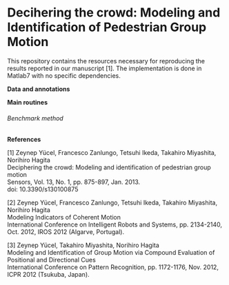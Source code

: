 # Decihering the crowd: Modeling and Identification of Pedestrian Group Motion

This repository contains the resources necessary for reproducing the results reported in our manuscript [1]. The implementation is done in Matlab7 with no specific dependencies.

**Data and annotations**

**Main routines**

###### Benchmark method

**References**

[1] Zeynep Yücel, Francesco Zanlungo, Tetsuhi Ikeda, Takahiro Miyashita, Norihiro Hagita\
Deciphering the crowd: Modeling and identification of pedestrian group motion\
Sensors, Vol. 13, No. 1, pp. 875-897, Jan. 2013.\
doi: 10.3390/s130100875


[2] Zeynep Yücel, Francesco Zanlungo, Tetsuhi Ikeda, Takahiro Miyashita, Norihiro Hagita\
Modeling Indicators of Coherent Motion\
International Conference on Intelligent Robots and Systems, pp. 2134-2140, Oct. 2012, IROS 2012 (Algarve, Portugal).


[3] Zeynep Yücel, Takahiro Miyashita, Norihiro Hagita\
Modeling and Identification of Group Motion via Compound Evaluation of Positional and Directional Cues\
International Conference on Pattern Recognition, pp. 1172-1176, Nov. 2012, ICPR 2012 (Tsukuba, Japan).
